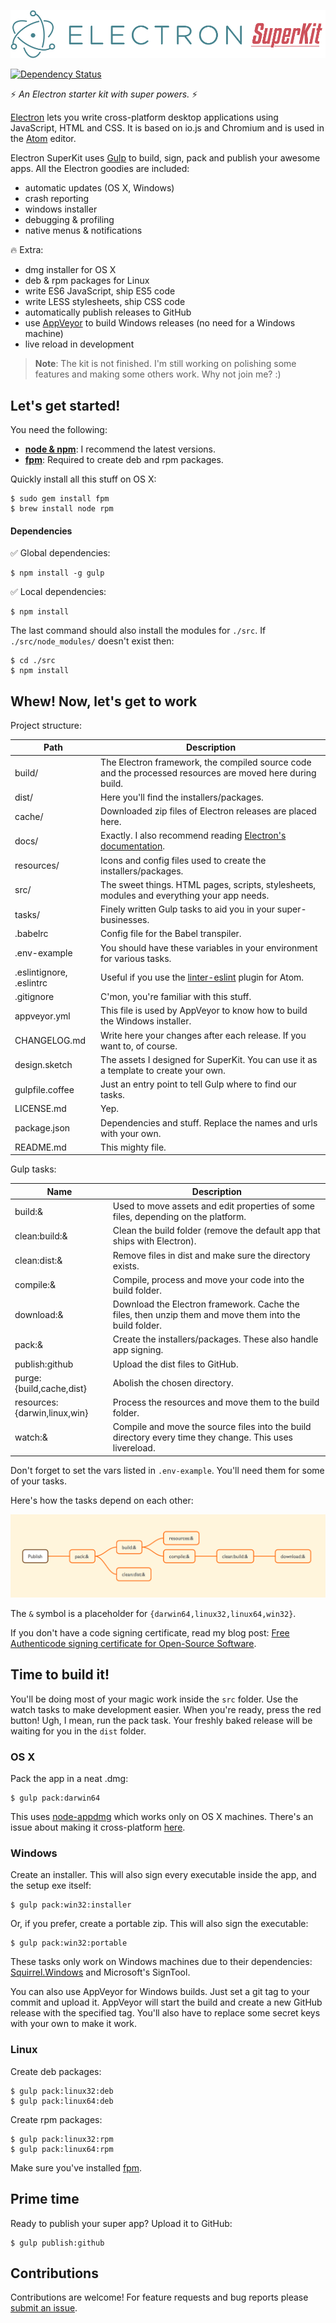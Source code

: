 ![Electron SuperKit Logo](docs/logo.png)

[![Dependency Status](https://david-dm.org/Aluxian/electron-superkit/status.svg)](https://david-dm.org/Aluxian/electron-superkit#info=dependencies)

:zap: *An Electron starter kit with super powers.* :zap:

[Electron](http://electron.atom.io/) lets you write cross-platform desktop applications using JavaScript, HTML and CSS. It is based on io.js and Chromium and is used in the [Atom](https://atom.io/) editor.

Electron SuperKit uses [Gulp](http://gulpjs.com/) to build, sign, pack and publish your awesome apps. All the Electron goodies are included:

- automatic updates (OS X, Windows)
- crash reporting
- windows installer
- debugging & profiling
- native menus & notifications

:fire: Extra:

- dmg installer for OS X
- deb & rpm packages for Linux
- write ES6 JavaScript, ship ES5 code
- write LESS stylesheets, ship CSS code
- automatically publish releases to GitHub
- use [AppVeyor](http://www.appveyor.com/) to build Windows releases (no need for a Windows machine)
- live reload in development

> **Note**: The kit is not finished. I'm still working on polishing some features and making some others work. Why not join me? :)

## Let's get started!

You need the following:

* [**node & npm**](https://nodejs.org/): I recommend the latest versions.
* [**fpm**](https://github.com/jordansissel/fpm): Required to create deb and rpm packages.

Quickly install all this stuff on OS X:

    $ sudo gem install fpm
    $ brew install node rpm

#### Dependencies

:white_check_mark: Global dependencies:

    $ npm install -g gulp

:white_check_mark: Local dependencies:

    $ npm install

The last command should also install the modules for `./src`. If `./src/node_modules/` doesn't exist then:

    $ cd ./src
    $ npm install

## Whew! Now, let's get to work

Project structure:

| Path                            | Description
| ------------------------------- | -----------
| build/                          | The Electron framework, the compiled source code and the processed resources are moved here during build.
| dist/                           | Here you'll find the installers/packages.
| cache/                          | Downloaded zip files of Electron releases are placed here.
| docs/                           | Exactly. I also recommend reading [Electron's documentation](https://github.com/atom/electron/tree/master/docs#readme).
| resources/                      | Icons and config files used to create the installers/packages.
| src/                            | The sweet things. HTML pages, scripts, stylesheets, modules and everything your app needs.
| tasks/                          | Finely written Gulp tasks to aid you in your super-businesses.
| .babelrc                        | Config file for the Babel transpiler.
| .env-example                    | You should have these variables in your environment for various tasks.
| .eslintignore, .eslintrc        | Useful if you use the [linter-eslint](https://atom.io/packages/linter-eslint) plugin for Atom.
| .gitignore                      | C'mon, you're familiar with this stuff.
| appveyor.yml                    | This file is used by AppVeyor to know how to build the Windows installer.
| CHANGELOG.md                    | Write here your changes after each release. If you want to, of course.
| design.sketch                   | The assets I designed for SuperKit. You can use it as a template to create your own.
| gulpfile.coffee                 | Just an entry point to tell Gulp where to find our tasks.
| LICENSE.md                      | Yep.
| package.json                    | Dependencies and stuff. Replace the names and urls with your own.
| README.md                       | This mighty file.

Gulp tasks:

| Name                            | Description
| ------------------------------- | -----------
| build:&                         | Used to move assets and edit properties of some files, depending on the platform.
| clean:build:&                   | Clean the build folder (remove the default app that ships with Electron).
| clean:dist:&                    | Remove files in dist and make sure the directory exists.
| compile:&                       | Compile, process and move your code into the build folder.
| download:&                      | Download the Electron framework. Cache the files, then unzip them and move them into the build folder.
| pack:&                          | Create the installers/packages. These also handle app signing.
| publish:github                  | Upload the dist files to GitHub.
| purge:{build,cache,dist}        | Abolish the chosen directory.
| resources:{darwin,linux,win}    | Process the resources and move them to the build folder.
| watch:&                         | Compile and move the source files into the build directory every time they change. This uses livereload.

Don't forget to set the vars listed in `.env-example`. You'll need them for some of your tasks.

Here's how the tasks depend on each other:

![](docs/tasks.png)

The `&` symbol is a placeholder for `{darwin64,linux32,linux64,win32}`.

If you don't have a code signing certificate, read my blog post: [Free Authenticode signing certificate for Open-Source Software](http://blog.aluxian.com/free-code-signing-certificate-for-open-source-software/).

## Time to build it!

You'll be doing most of your magic work inside the `src` folder. Use the watch tasks to make development easier. When you're ready, press the red button! Ugh, I mean, run the pack task. Your freshly baked release will be waiting for you in the `dist` folder.

### OS X

Pack the app in a neat .dmg:

    $ gulp pack:darwin64

This uses [node-appdmg](https://www.npmjs.com/package/appdmg) which works only on OS X machines. There's an issue about making it cross-platform [here](https://github.com/LinusU/node-appdmg/issues/14).

### Windows

Create an installer. This will also sign every executable inside the app, and the setup exe itself:

    $ gulp pack:win32:installer

Or, if you prefer, create a portable zip. This will also sign the executable:

    $ gulp pack:win32:portable

These tasks only work on Windows machines due to their dependencies: [Squirrel.Windows](https://github.com/Squirrel/Squirrel.Windows) and Microsoft's SignTool.

You can also use AppVeyor for Windows builds. Just set a git tag to your commit and upload it. AppVeyor will start the build and create a new GitHub release with the specified tag. You'll also have to replace some secret keys with your own to make it work.

### Linux

Create deb packages:

    $ gulp pack:linux32:deb
    $ gulp pack:linux64:deb

Create rpm packages:

    $ gulp pack:linux32:rpm
    $ gulp pack:linux64:rpm

Make sure you've installed [fpm](https://github.com/jordansissel/fpm).

## Prime time

Ready to publish your super app? Upload it to GitHub:

    $ gulp publish:github

## Contributions

Contributions are welcome! For feature requests and bug reports please [submit an issue](https://github.com/Aluxian/electron-superkit/issues).
